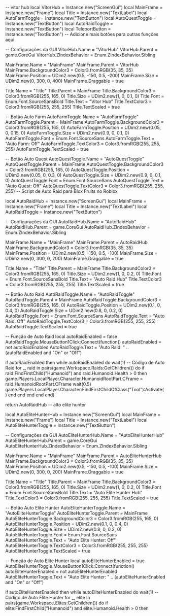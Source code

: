 -- vitor hub
local VitorHub = Instance.new("ScreenGui")
local MainFrame = Instance.new("Frame")
local Title = Instance.new("TextLabel")
local AutoFarmToggle = Instance.new("TextButton")
local AutoQuestToggle = Instance.new("TextButton")
local AutoRaidToggle = Instance.new("TextButton")
local TeleportButton = Instance.new("TextButton")
-- Adicione mais botões para outras funções aqui

-- Configurações da GUI
VitorHub.Name = "VitorHub"
VitorHub.Parent = game.CoreGui
VitorHub.ZIndexBehavior = Enum.ZIndexBehavior.Sibling

MainFrame.Name = "MainFrame"
MainFrame.Parent = VitorHub
MainFrame.BackgroundColor3 = Color3.fromRGB(35, 35, 35)
MainFrame.Position = UDim2.new(0.5, -150, 0.5, -200)
MainFrame.Size = UDim2.new(0, 300, 0, 400)
MainFrame.Draggable = true

Title.Name = "Title"
Title.Parent = MainFrame
Title.BackgroundColor3 = Color3.fromRGB(255, 165, 0)
Title.Size = UDim2.new(1, 0, 0.1, 0)
Title.Font = Enum.Font.SourceSansBold
Title.Text = "Vitor Hub"
Title.TextColor3 = Color3.fromRGB(255, 255, 255)
Title.TextScaled = true

-- Botão Auto Farm
AutoFarmToggle.Name = "AutoFarmToggle"
AutoFarmToggle.Parent = MainFrame
AutoFarmToggle.BackgroundColor3 = Color3.fromRGB(255, 165, 0)
AutoFarmToggle.Position = UDim2.new(0.05, 0, 0.15, 0)
AutoFarmToggle.Size = UDim2.new(0.9, 0, 0.1, 0)
AutoFarmToggle.Font = Enum.Font.SourceSans
AutoFarmToggle.Text = "Auto Farm: Off"
AutoFarmToggle.TextColor3 = Color3.fromRGB(255, 255, 255)
AutoFarmToggle.TextScaled = true

-- Botão Auto Quest
AutoQuestToggle.Name = "AutoQuestToggle"
AutoQuestToggle.Parent = MainFrame
AutoQuestToggle.BackgroundColor3 = Color3.fromRGB(255, 165, 0)
AutoQuestToggle.Position = UDim2.new(0.05, 0, 0.3, 0)
AutoQuestToggle.Size = UDim2.new(0.9, 0, 0.1, 0)
AutoQuestToggle.Font = Enum.Font.SourceSans
AutoQuestToggle.Text = "Auto Quest: Off"
AutoQuestToggle.TextColor3 = Color3.fromRGB(255, 255, 255)
-- Script de Auto Raid para Blox Fruits no Roblox

local AutoRaidHub = Instance.new("ScreenGui")
local MainFrame = Instance.new("Frame")
local Title = Instance.new("TextLabel")
local AutoRaidToggle = Instance.new("TextButton")

-- Configurações da GUI
AutoRaidHub.Name = "AutoRaidHub"
AutoRaidHub.Parent = game.CoreGui
AutoRaidHub.ZIndexBehavior = Enum.ZIndexBehavior.Sibling

MainFrame.Name = "MainFrame"
MainFrame.Parent = AutoRaidHub
MainFrame.BackgroundColor3 = Color3.fromRGB(35, 35, 35)
MainFrame.Position = UDim2.new(0.5, -150, 0.5, -100)
MainFrame.Size = UDim2.new(0, 300, 0, 200)
MainFrame.Draggable = true

Title.Name = "Title"
Title.Parent = MainFrame
Title.BackgroundColor3 = Color3.fromRGB(255, 165, 0)
Title.Size = UDim2.new(1, 0, 0.2, 0)
Title.Font = Enum.Font.SourceSansBold
Title.Text = "Auto Raid Hub"
Title.TextColor3 = Color3.fromRGB(255, 255, 255)
Title.TextScaled = true

-- Botão Auto Raid
AutoRaidToggle.Name = "AutoRaidToggle"
AutoRaidToggle.Parent = MainFrame
AutoRaidToggle.BackgroundColor3 = Color3.fromRGB(255, 165, 0)
AutoRaidToggle.Position = UDim2.new(0.1, 0, 0.4, 0)
AutoRaidToggle.Size = UDim2.new(0.8, 0, 0.2, 0)
AutoRaidToggle.Font = Enum.Font.SourceSans
AutoRaidToggle.Text = "Auto Raid: Off"
AutoRaidToggle.TextColor3 = Color3.fromRGB(255, 255, 255)
AutoRaidToggle.TextScaled = true

-- Função de Auto Raid
local autoRaidEnabled = false
AutoRaidToggle.MouseButton1Click:Connect(function()
autoRaidEnabled = not autoRaidEnabled
AutoRaidToggle.Text = "Auto Raid: " .. (autoRaidEnabled and "On" or "Off")

if autoRaidEnabled then
while autoRaidEnabled do
wait(1)
-- Código de Auto Raid
for _, raid in pairs(game.Workspace.Raids:GetChildren()) do
if raid:FindFirstChild("Humanoid") and raid.Humanoid.Health > 0 then
game.Players.LocalPlayer.Character.HumanoidRootPart.CFrame = raid.HumanoidRootPart.CFrame
wait(0.5)
game.Players.LocalPlayer.Character:FindFirstChildOfClass("Tool"):Activate()
end
end
end
end
end)

return AutoRaidHub
-- alto elite hunter

local AutoEliteHunterHub = Instance.new("ScreenGui")
local MainFrame = Instance.new("Frame")
local Title = Instance.new("TextLabel")
local AutoEliteHunterToggle = Instance.new("TextButton")

-- Configurações da GUI
AutoEliteHunterHub.Name = "AutoEliteHunterHub"
AutoEliteHunterHub.Parent = game.CoreGui
AutoEliteHunterHub.ZIndexBehavior = Enum.ZIndexBehavior.Sibling

MainFrame.Name = "MainFrame"
MainFrame.Parent = AutoEliteHunterHub
MainFrame.BackgroundColor3 = Color3.fromRGB(35, 35, 35)
MainFrame.Position = UDim2.new(0.5, -150, 0.5, -100)
MainFrame.Size = UDim2.new(0, 300, 0, 200)
MainFrame.Draggable = true

Title.Name = "Title"
Title.Parent = MainFrame
Title.BackgroundColor3 = Color3.fromRGB(255, 165, 0)
Title.Size = UDim2.new(1, 0, 0.2, 0)
Title.Font = Enum.Font.SourceSansBold
Title.Text = "Auto Elite Hunter Hub"
Title.TextColor3 = Color3.fromRGB(255, 255, 255)
Title.TextScaled = true

-- Botão Auto Elite Hunter
AutoEliteHunterToggle.Name = "AutoEliteHunterToggle"
AutoEliteHunterToggle.Parent = MainFrame
AutoEliteHunterToggle.BackgroundColor3 = Color3.fromRGB(255, 165, 0)
AutoEliteHunterToggle.Position = UDim2.new(0.1, 0, 0.4, 0)
AutoEliteHunterToggle.Size = UDim2.new(0.8, 0, 0.2, 0)
AutoEliteHunterToggle.Font = Enum.Font.SourceSans
AutoEliteHunterToggle.Text = "Auto Elite Hunter: Off"
AutoEliteHunterToggle.TextColor3 = Color3.fromRGB(255, 255, 255)
AutoEliteHunterToggle.TextScaled = true

-- Função de Auto Elite Hunter
local autoEliteHunterEnabled = true
AutoEliteHunterToggle.MouseButton1Click:Connect(function()
autoEliteHunterEnabled = not autoEliteHunterEnabled
AutoEliteHunterToggle.Text = "Auto Elite Hunter: " .. (autoEliteHunterEnabled and "On" or "Off")

if autoEliteHunterEnabled then
while autoEliteHunterEnabled do
wait(1)
-- Código de Auto Elite Hunter
for _, elite in pairs(game.Workspace.Elites:GetChildren()) do
if elite:FindFirstChild("Humanoid") and elite.Humanoid.Health > 0 then
